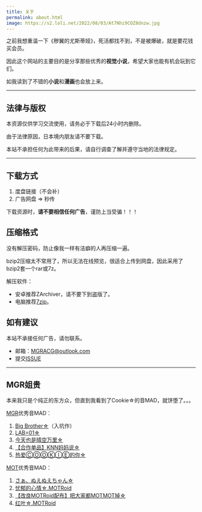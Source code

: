 ```yaml
---
title: 关于
permalink: about.html
image: https://s2.loli.net/2022/08/03/At7Nhi9COZ8dnzw.jpg
---
```


之前我想重温一下《秽翼的尤斯蒂娅》，死活都找不到，不是被爆破，就是要花钱买会员。

因此这个网站的主要目的是分享那些优秀的**视觉小说**，希望大家也能有机会玩到它们。

如我读到了不错的**小说**和**漫画**也会放上来。

<hr/>

## 法律与版权

本资源仅供学习交流使用，请务必于下载后24小时内删除。

由于法律原因，日本境内朋友请不要下载。

本站不承担任何为此带来的后果，请自行调查了解并遵守当地的法律规定。

<hr/>

## 下载方式

1. 度盘链接（不会补）
2. 广告网盘 => 秒传

下载资源时，**请不要相信任何广告**，谨防上当受骗！！！

## 压缩格式

没有解压密码，防止像我一样有洁癖的人再压缩一遍。

bzip2压缩太不常用了，所以无法在线预览，很适合上传到网盘，因此采用了bzip2套一个rar或7z。

解压软件：

- 安卓推荐ZArchiver，请不要下到盗版了。
- 电脑推荐[7zip](https://www.7-zip.org/)。

## 如有建议

本站不承接任何广告，请勿联系。

- 邮箱：[MGRACG@outlook.com](mailto:MGRACG@outlook.com)
- 提交[ISSUE](https://github.com/MGRACG/mgracg.github.io/issues)

<hr/>

## MGR姐贵

本来我只是个纯正的东方众，但直到我看到了Cookie☆的音MAD，就饼堕了。。。

[MGR](https://cookie.fandom.com/zh/wiki/MGR%E5%A7%90%E8%B4%B5)优秀音MAD：

1. [Big Brother☆](https://www.bilibili.com/video/BV1WW411r7tW)（入坑作）
2. [LAB=01☆](https://www.bilibili.com/video/BV1S34y1J73A)
3. [今天也是晴空万里☆](https://www.bilibili.com/video/BV15E411F7NR)
4. [【合作单品】KNN妈妈说☆](https://www.bilibili.com/video/BV18U4y1W7Z1)
5. [热爱ⒸⓄⓄⓀⒾⒺ的你☆](https://www.bilibili.com/video/BV1Br4y1e7Qs)

[MOT](https://cookie.fandom.com/zh/wiki/MOT%E5%A7%90%E8%B4%B5)优秀音MAD：

1. [さぁ、ぬえぬえちゃん☆](https://www.bilibili.com/video/BV1K3411G7BV)
2. [忧郁的心情☆.MOTRoid](https://www.bilibili.com/video/BV1sN4y1g7YD)
3. [【改良MOTRoid配布】把大家都MOTMOT掉☆](https://www.bilibili.com/video/BV1DA411F7Uj)
4. [红叶☆.MOTRoid](https://www.bilibili.com/video/BV1Ng411j723)
